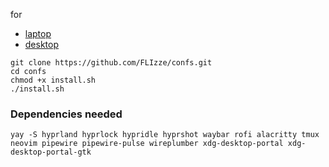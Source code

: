 for
- [laptop](https://github.com/FLIzze/confs/tree/laptop)
- [desktop](https://github.com/FLIzze/confs/tree/desktop)

```
git clone https://github.com/FLIzze/confs.git
cd confs
chmod +x install.sh
./install.sh
```

### Dependencies needed 

```
yay -S hyprland hyprlock hypridle hyprshot waybar rofi alacritty tmux neovim pipewire pipewire-pulse wireplumber xdg-desktop-portal xdg-desktop-portal-gtk
```
